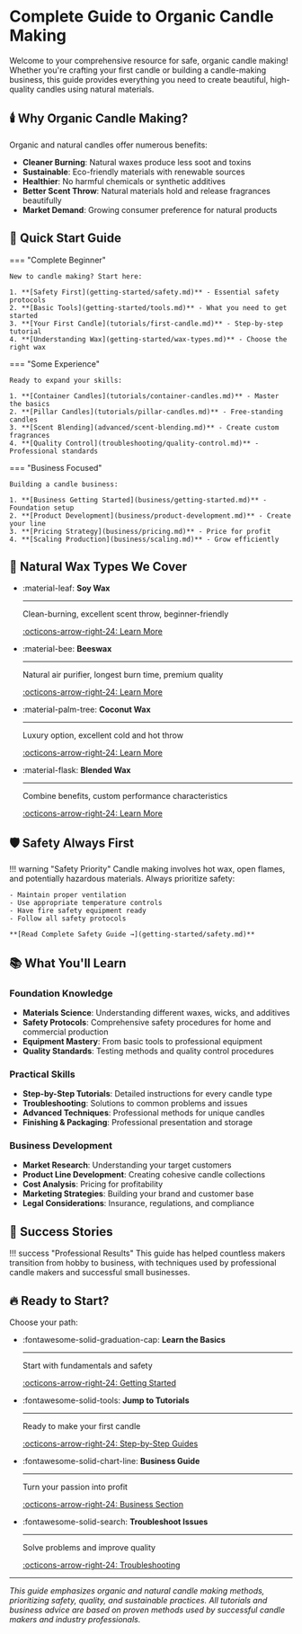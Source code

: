 # Complete Guide to Organic Candle Making

Welcome to your comprehensive resource for safe, organic candle making! Whether you're crafting your first candle or building a candle-making business, this guide provides everything you need to create beautiful, high-quality candles using natural materials.

## 🕯️ Why Organic Candle Making?

Organic and natural candles offer numerous benefits:

-   **Cleaner Burning**: Natural waxes produce less soot and toxins
-   **Sustainable**: Eco-friendly materials with renewable sources
-   **Healthier**: No harmful chemicals or synthetic additives
-   **Better Scent Throw**: Natural materials hold and release fragrances beautifully
-   **Market Demand**: Growing consumer preference for natural products

## 🚀 Quick Start Guide

=== "Complete Beginner"

    New to candle making? Start here:

    1. **[Safety First](getting-started/safety.md)** - Essential safety protocols
    2. **[Basic Tools](getting-started/tools.md)** - What you need to get started
    3. **[Your First Candle](tutorials/first-candle.md)** - Step-by-step tutorial
    4. **[Understanding Wax](getting-started/wax-types.md)** - Choose the right wax

=== "Some Experience"

    Ready to expand your skills:

    1. **[Container Candles](tutorials/container-candles.md)** - Master the basics
    2. **[Pillar Candles](tutorials/pillar-candles.md)** - Free-standing candles
    3. **[Scent Blending](advanced/scent-blending.md)** - Create custom fragrances
    4. **[Quality Control](troubleshooting/quality-control.md)** - Professional standards

=== "Business Focused"

    Building a candle business:

    1. **[Business Getting Started](business/getting-started.md)** - Foundation setup
    2. **[Product Development](business/product-development.md)** - Create your line
    3. **[Pricing Strategy](business/pricing.md)** - Price for profit
    4. **[Scaling Production](business/scaling.md)** - Grow efficiently

## 🌿 Natural Wax Types We Cover

<div class="grid cards" markdown>

-   :material-leaf: **Soy Wax**

    ***

    Clean-burning, excellent scent throw, beginner-friendly

    [:octicons-arrow-right-24: Learn More](tutorials/soy-candles.md)

-   :material-bee: **Beeswax**

    ***

    Natural air purifier, longest burn time, premium quality

    [:octicons-arrow-right-24: Learn More](tutorials/beeswax-candles.md)

-   :material-palm-tree: **Coconut Wax**

    ***

    Luxury option, excellent cold and hot throw

    [:octicons-arrow-right-24: Learn More](tutorials/coconut-wax-candles.md)

-   :material-flask: **Blended Wax**

    ***

    Combine benefits, custom performance characteristics

    [:octicons-arrow-right-24: Learn More](advanced/layered-candles.md)

</div>

## 🛡️ Safety Always First

!!! warning "Safety Priority"
Candle making involves hot wax, open flames, and potentially hazardous materials. Always prioritize safety:

    - Maintain proper ventilation
    - Use appropriate temperature controls
    - Have fire safety equipment ready
    - Follow all safety protocols

    **[Read Complete Safety Guide →](getting-started/safety.md)**

## 📚 What You'll Learn

### Foundation Knowledge

-   **Materials Science**: Understanding different waxes, wicks, and additives
-   **Safety Protocols**: Comprehensive safety procedures for home and commercial production
-   **Equipment Mastery**: From basic tools to professional equipment
-   **Quality Standards**: Testing methods and quality control procedures

### Practical Skills

-   **Step-by-Step Tutorials**: Detailed instructions for every candle type
-   **Troubleshooting**: Solutions to common problems and issues
-   **Advanced Techniques**: Professional methods for unique candles
-   **Finishing & Packaging**: Professional presentation and storage

### Business Development

-   **Market Research**: Understanding your target customers
-   **Product Line Development**: Creating cohesive candle collections
-   **Cost Analysis**: Pricing for profitability
-   **Marketing Strategies**: Building your brand and customer base
-   **Legal Considerations**: Insurance, regulations, and compliance

## 🎯 Success Stories

!!! success "Professional Results"
This guide has helped countless makers transition from hobby to business, with techniques used by professional candle makers and successful small businesses.

## 🔥 Ready to Start?

Choose your path:

<div class="grid cards" markdown>

-   :fontawesome-solid-graduation-cap: **Learn the Basics**

    ***

    Start with fundamentals and safety

    [:octicons-arrow-right-24: Getting Started](getting-started/introduction.md)

-   :fontawesome-solid-tools: **Jump to Tutorials**

    ***

    Ready to make your first candle

    [:octicons-arrow-right-24: Step-by-Step Guides](tutorials/first-candle.md)

-   :fontawesome-solid-chart-line: **Business Guide**

    ***

    Turn your passion into profit

    [:octicons-arrow-right-24: Business Section](business/getting-started.md)

-   :fontawesome-solid-search: **Troubleshoot Issues**

    ***

    Solve problems and improve quality

    [:octicons-arrow-right-24: Troubleshooting](troubleshooting/common-problems.md)

</div>

---

_This guide emphasizes organic and natural candle making methods, prioritizing safety, quality, and sustainable practices. All tutorials and business advice are based on proven methods used by successful candle makers and industry professionals._
